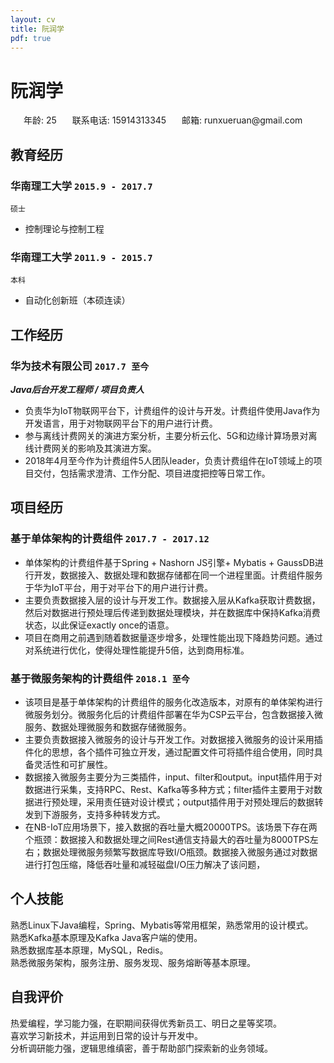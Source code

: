 ```yaml
---
layout: cv
title: 阮润学
pdf: true
---
```

# __阮润学__

<div id="webaddress">
<i class="fi-male" style="margin-left:1em"></i>
<a style="margin-left:0.5em">年龄: 25</a>
<i class="fi-mobile" style="margin-left:1em"></i>
<a style="margin-left:0.5em">联系电话: 15914313345</a>
<i class="fi-mail" style="margin-left:1em"></i>
<a style="margin-left:0.5em">邮箱: runxueruan@gmail.com</a>
</div>

## 教育经历

### __华南理工大学__ `2015.9 - 2017.7`
```
硕士
```
- 控制理论与控制工程

### __华南理工大学__ `2011.9 - 2015.7`
```
本科
```
- 自动化创新班（本硕连读）

## 工作经历

### __华为技术有限公司__  `2017.7 至今`
___Java后台开发工程师 / 项目负责人___<br>
- 负责华为IoT物联网平台下，计费组件的设计与开发。计费组件使用Java作为开发语言，用于对物联网平台下的用户进行计费。<br>
- 参与离线计费网关的演进方案分析，主要分析云化、5G和边缘计算场景对离线计费网关的影响及其演进方案。<br>
- 2018年4月至今作为计费组件5人团队leader，负责计费组件在IoT领域上的项目交付，包括需求澄清、工作分配、项目进度把控等日常工作。

## 项目经历

### __基于单体架构的计费组件__  `2017.7 - 2017.12`
- 单体架构的计费组件基于Spring + Nashorn JS引擎+ Mybatis + GaussDB进行开发，数据接入、数据处理和数据存储都在同一个进程里面。计费组件服务于华为IoT平台，用于对平台下的用户进行计费。
- 主要负责数据接入层的设计与开发工作。数据接入层从Kafka获取计费数据，然后对数据进行预处理后传递到数据处理模块，并在数据库中保持Kafka消费状态，以此保证exactly once的语意。
- 项目在商用之前遇到随着数据量逐步增多，处理性能出现下降趋势问题。通过对系统进行优化，使得处理性能提升5倍，达到商用标准。

### __基于微服务架构的计费组件__  `2018.1 至今`
- 该项目是基于单体架构的计费组件的服务化改造版本，对原有的单体架构进行微服务划分。微服务化后的计费组件部署在华为CSP云平台，包含数据接入微服务、数据处理微服务和数据存储微服务。
- 主要负责数据接入微服务的设计与开发工作。对数据接入微服务的设计采用插件化的思想，各个插件可独立开发，通过配置文件可将插件组合使用，同时具备灵活性和可扩展性。
- 数据接入微服务主要分为三类插件，input、filter和output。input插件用于对数据进行采集，支持RPC、Rest、Kafka等多种方式；filter插件主要用于对数据进行预处理，采用责任链对设计模式；output插件用于对预处理后的数据转发到下游服务，支持多种转发方式。
- 在NB-IoT应用场景下，接入数据的吞吐量大概20000TPS。该场景下存在两个瓶颈：数据接入和数据处理之间Rest通信支持最大的吞吐量为8000TPS左右；数据处理微服务频繁写数据库导致I/O瓶颈。数据接入微服务通过对数据进行打包压缩，降低吞吐量和减轻磁盘I/O压力解决了该问题，

## 个人技能
熟悉Linux下Java编程，Spring、Mybatis等常用框架，熟悉常用的设计模式。 <br>
熟悉Kafka基本原理及Kafka Java客户端的使用。 <br>
熟悉数据库基本原理，MySQL，Redis。 <br>
熟悉微服务架构，服务注册、服务发现、服务熔断等基本原理。 <br>

## 自我评价
热爱编程，学习能力强，在职期间获得优秀新员工、明日之星等奖项。<br>
喜欢学习新技术，并运用到日常的设计与开发中。<br>
分析调研能力强，逻辑思维缜密，善于帮助部门探索新的业务领域。 <br>
